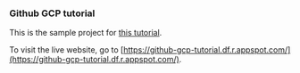 ### Github GCP tutorial

This is the sample project for [this tutorial](https://medium.com/@shevaldag/deploying-github-repository-to-google-cloud-platform-997d296547e6).

To visit the live website, go to [https://github-gcp-tutorial.df.r.appspot.com/](https://github-gcp-tutorial.df.r.appspot.com/).
